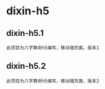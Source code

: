 # dixin-h5
 ## dixin-h5.1
 `
 此项目为八字算命h5编写，移动端页面，版本1
 ` 
  ## dixin-h5.2
 `
 此项目为八字算命h5编写，移动端页面，版本2
 ` 